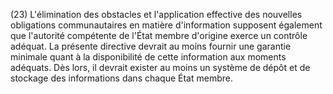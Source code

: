 (23) L'élimination des obstacles et l'application effective des nouvelles obligations communautaires en matière d'information supposent également que l'autorité compétente de l'État membre d'origine exerce un contrôle adéquat. La présente directive devrait au moins fournir une garantie minimale quant à la disponibilité de cette information aux moments adéquats. Dès lors, il devrait exister au moins un système de dépôt et de stockage des informations dans chaque État membre.